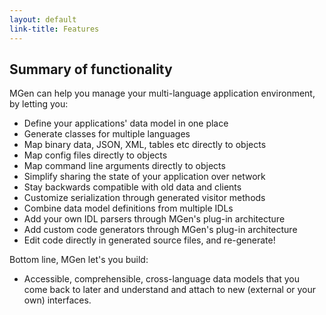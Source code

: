 ```yaml
---
layout: default
link-title: Features
---
```


## Summary of functionality

MGen can help you manage your multi-language application environment, by letting you:

 * Define your applications' data model in one place
 * Generate classes for multiple languages
 * Map binary data, JSON, XML, tables etc directly to objects
 * Map config files directly to objects
 * Map command line arguments directly to objects
 * Simplify sharing the state of your application over network
 * Stay backwards compatible with old data and clients
 * Customize serialization through generated visitor methods
 * Combine data model definitions from multiple IDLs
 * Add your own IDL parsers through MGen's plug-in architecture
 * Add custom code generators through MGen's plug-in architecture
 * Edit code directly in generated source files, and re-generate!

Bottom line, MGen let's you build:

 * Accessible, comprehensible, cross-language data models that you come back to later and understand and attach to new (external or your own) interfaces.

